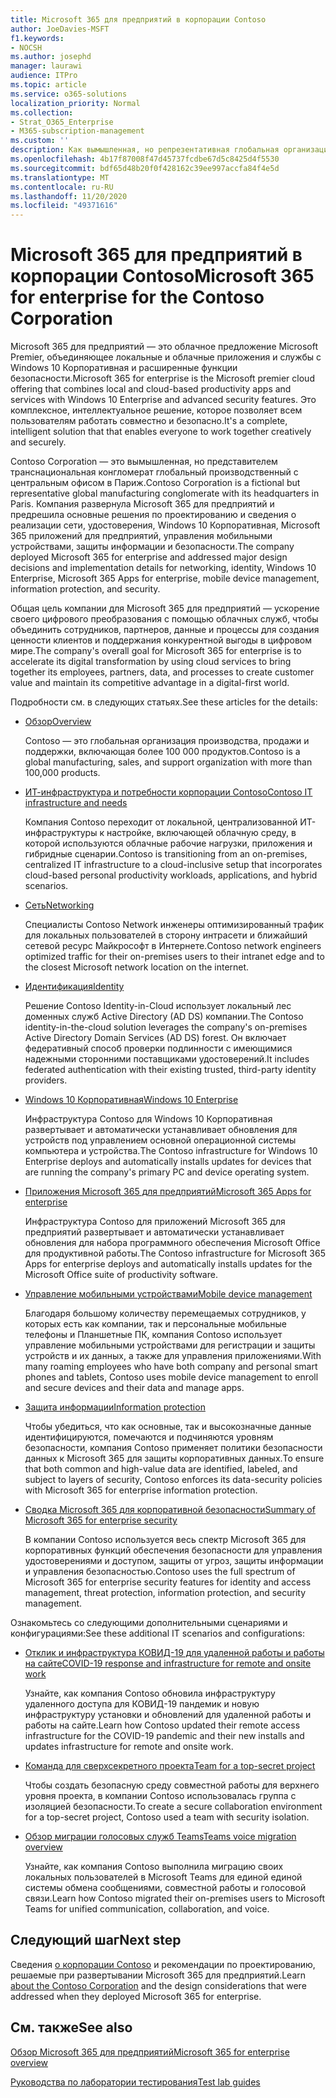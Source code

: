 ```yaml
---
title: Microsoft 365 для предприятий в корпорации Contoso
author: JoeDavies-MSFT
f1.keywords:
- NOCSH
ms.author: josephd
manager: laurawi
audience: ITPro
ms.topic: article
ms.service: o365-solutions
localization_priority: Normal
ms.collection:
- Strat_O365_Enterprise
- M365-subscription-management
ms.custom: ''
description: Как вымышленная, но репрезентативная глобальная организация применяет Microsoft 365 для предприятий.
ms.openlocfilehash: 4b17f87008f47d45737fcdbe67d5c8425d4f5530
ms.sourcegitcommit: bdf65d48b20f0f428162c39ee997accfa84f4e5d
ms.translationtype: MT
ms.contentlocale: ru-RU
ms.lasthandoff: 11/20/2020
ms.locfileid: "49371616"
---
```

# <a name="microsoft-365-for-enterprise-for-the-contoso-corporation"></a><span data-ttu-id="da418-103">Microsoft 365 для предприятий в корпорации Contoso</span><span class="sxs-lookup"><span data-stu-id="da418-103">Microsoft 365 for enterprise for the Contoso Corporation</span></span>

<span data-ttu-id="da418-104">Microsoft 365 для предприятий — это облачное предложение Microsoft Premier, объединяющее локальные и облачные приложения и службы с Windows 10 Корпоративная и расширенные функции безопасности.</span><span class="sxs-lookup"><span data-stu-id="da418-104">Microsoft 365 for enterprise is the Microsoft premier cloud offering that combines local and cloud-based productivity apps and services with Windows 10 Enterprise and advanced security features.</span></span> <span data-ttu-id="da418-105">Это комплексное, интеллектуальное решение, которое позволяет всем пользователям работать совместно и безопасно.</span><span class="sxs-lookup"><span data-stu-id="da418-105">It's a complete, intelligent solution that that enables everyone to work together creatively and securely.</span></span>

<span data-ttu-id="da418-106">Contoso Corporation — это вымышленная, но представителем транснациональная конгломерат глобальный производственный с центральным офисом в Париж.</span><span class="sxs-lookup"><span data-stu-id="da418-106">Contoso Corporation is a fictional but representative global manufacturing conglomerate with its headquarters in Paris.</span></span> <span data-ttu-id="da418-107">Компания развернула Microsoft 365 для предприятий и предрешила основные решения по проектированию и сведения о реализации сети, удостоверения, Windows 10 Корпоративная, Microsoft 365 приложений для предприятий, управления мобильными устройствами, защиты информации и безопасности.</span><span class="sxs-lookup"><span data-stu-id="da418-107">The company deployed Microsoft 365 for enterprise and addressed major design decisions and implementation details for networking, identity, Windows 10 Enterprise, Microsoft 365 Apps for enterprise, mobile device management, information protection, and security.</span></span>

<span data-ttu-id="da418-108">Общая цель компании для Microsoft 365 для предприятий — ускорение своего цифрового преобразования с помощью облачных служб, чтобы объединить сотрудников, партнеров, данные и процессы для создания ценности клиентов и поддержания конкурентной выгоды в цифровом мире.</span><span class="sxs-lookup"><span data-stu-id="da418-108">The company's overall goal for Microsoft 365 for enterprise is to accelerate its digital transformation by using cloud services to bring together its employees, partners, data, and processes to create customer value and maintain its competitive advantage in a digital-first world.</span></span>

<span data-ttu-id="da418-109">Подробности см. в следующих статьях.</span><span class="sxs-lookup"><span data-stu-id="da418-109">See these articles for the details:</span></span>

- [<span data-ttu-id="da418-110">Обзор</span><span class="sxs-lookup"><span data-stu-id="da418-110">Overview</span></span>](contoso-overview.md)

  <span data-ttu-id="da418-111">Contoso — это глобальная организация производства, продажи и поддержки, включающая более 100 000 продуктов.</span><span class="sxs-lookup"><span data-stu-id="da418-111">Contoso is a global manufacturing, sales, and support organization with more than 100,000 products.</span></span>

- [<span data-ttu-id="da418-112">ИТ-инфраструктура и потребности корпорации Contoso</span><span class="sxs-lookup"><span data-stu-id="da418-112">Contoso IT infrastructure and needs</span></span>](contoso-infra-needs.md)

  <span data-ttu-id="da418-113">Компания Contoso переходит от локальной, централизованной ИТ-инфраструктуры к настройке, включающей облачную среду, в которой используются облачные рабочие нагрузки, приложения и гибридные сценарии.</span><span class="sxs-lookup"><span data-stu-id="da418-113">Contoso is transitioning from an on-premises, centralized IT infrastructure to a cloud-inclusive setup that incorporates cloud-based personal productivity workloads, applications, and hybrid scenarios.</span></span>

- [<span data-ttu-id="da418-114">Сеть</span><span class="sxs-lookup"><span data-stu-id="da418-114">Networking</span></span>](contoso-networking.md)

  <span data-ttu-id="da418-115">Специалисты Contoso Network инженеры оптимизированный трафик для локальных пользователей в сторону интрасети и ближайший сетевой ресурс Майкрософт в Интернете.</span><span class="sxs-lookup"><span data-stu-id="da418-115">Contoso network engineers optimized traffic for their on-premises users to their intranet edge and to the closest Microsoft network location on the internet.</span></span>

- [<span data-ttu-id="da418-116">Идентификация</span><span class="sxs-lookup"><span data-stu-id="da418-116">Identity</span></span>](contoso-identity.md)

  <span data-ttu-id="da418-117">Решение Contoso Identity-in-Cloud использует локальный лес доменных служб Active Directory (AD DS) компании.</span><span class="sxs-lookup"><span data-stu-id="da418-117">The Contoso identity-in-the-cloud solution leverages the company's on-premises Active Directory Domain Services (AD DS) forest.</span></span> <span data-ttu-id="da418-118">Он включает федеративный способ проверки подлинности с имеющимися надежными сторонними поставщиками удостоверений.</span><span class="sxs-lookup"><span data-stu-id="da418-118">It includes federated authentication with their existing trusted, third-party identity providers.</span></span>

- [<span data-ttu-id="da418-119">Windows 10 Корпоративная</span><span class="sxs-lookup"><span data-stu-id="da418-119">Windows 10 Enterprise</span></span>](contoso-win10.md)

  <span data-ttu-id="da418-120">Инфраструктура Contoso для Windows 10 Корпоративная развертывает и автоматически устанавливает обновления для устройств под управлением основной операционной системы компьютера и устройства.</span><span class="sxs-lookup"><span data-stu-id="da418-120">The Contoso infrastructure for Windows 10 Enterprise deploys and automatically installs updates for devices that are running the company's primary PC and device operating system.</span></span>

- [<span data-ttu-id="da418-121">Приложения Microsoft 365 для предприятий</span><span class="sxs-lookup"><span data-stu-id="da418-121">Microsoft 365 Apps for enterprise</span></span>](contoso-o365pp.md)

  <span data-ttu-id="da418-122">Инфраструктура Contoso для приложений Microsoft 365 для предприятий развертывает и автоматически устанавливает обновления для набора программного обеспечения Microsoft Office для продуктивной работы.</span><span class="sxs-lookup"><span data-stu-id="da418-122">The Contoso infrastructure for Microsoft 365 Apps for enterprise deploys and automatically installs updates for the Microsoft Office suite of productivity software.</span></span>

- [<span data-ttu-id="da418-123">Управление мобильными устройствами</span><span class="sxs-lookup"><span data-stu-id="da418-123">Mobile device management</span></span>](contoso-mdm.md)

  <span data-ttu-id="da418-124">Благодаря большому количеству перемещаемых сотрудников, у которых есть как компании, так и персональные мобильные телефоны и Планшетные ПК, компания Contoso использует управление мобильными устройствами для регистрации и защиты устройств и их данных, а также для управления приложениями.</span><span class="sxs-lookup"><span data-stu-id="da418-124">With many roaming employees who have both company and personal smart phones and tablets, Contoso uses mobile device management to enroll and secure devices and their data and manage apps.</span></span>

- [<span data-ttu-id="da418-125">Защита информации</span><span class="sxs-lookup"><span data-stu-id="da418-125">Information protection</span></span>](contoso-info-protect.md)

  <span data-ttu-id="da418-126">Чтобы убедиться, что как основные, так и высокозначные данные идентифицируются, помечаются и подчиняются уровням безопасности, компания Contoso применяет политики безопасности данных к Microsoft 365 для защиты корпоративных данных.</span><span class="sxs-lookup"><span data-stu-id="da418-126">To ensure that both common and high-value data are identified, labeled, and subject to layers of security, Contoso enforces its data-security policies with Microsoft 365 for enterprise information protection.</span></span>

- [<span data-ttu-id="da418-127">Сводка Microsoft 365 для корпоративной безопасности</span><span class="sxs-lookup"><span data-stu-id="da418-127">Summary of Microsoft 365 for enterprise security</span></span>](contoso-security-summary.md)

  <span data-ttu-id="da418-128">В компании Contoso используется весь спектр Microsoft 365 для корпоративных функций обеспечения безопасности для управления удостоверениями и доступом, защиты от угроз, защиты информации и управления безопасностью.</span><span class="sxs-lookup"><span data-stu-id="da418-128">Contoso uses the full spectrum of Microsoft 365 for enterprise security features for identity and access management, threat protection, information protection, and security management.</span></span>

<span data-ttu-id="da418-129">Ознакомьтесь со следующими дополнительными сценариями и конфигурациями:</span><span class="sxs-lookup"><span data-stu-id="da418-129">See these additional IT scenarios and configurations:</span></span>

- [<span data-ttu-id="da418-130">Отклик и инфраструктура КОВИД-19 для удаленной работы и работы на сайте</span><span class="sxs-lookup"><span data-stu-id="da418-130">COVID-19 response and infrastructure for remote and onsite work</span></span>](../solutions/contoso-remote-onsite-work.md)

  <span data-ttu-id="da418-131">Узнайте, как компания Contoso обновила инфраструктуру удаленного доступа для КОВИД-19 пандемик и новую инфраструктуру установки и обновлений для удаленной работы и работы на сайте.</span><span class="sxs-lookup"><span data-stu-id="da418-131">Learn how Contoso updated their remote access infrastructure for the COVID-19 pandemic and their new installs and updates infrastructure for remote and onsite work.</span></span>

- [<span data-ttu-id="da418-132">Команда для сверхсекретного проекта</span><span class="sxs-lookup"><span data-stu-id="da418-132">Team for a top-secret project</span></span>](../solutions/contoso-team-for-top-secret-project.md)

  <span data-ttu-id="da418-133">Чтобы создать безопасную среду совместной работы для верхнего уровня проекта, в компании Contoso использовалась группа с изоляцией безопасности.</span><span class="sxs-lookup"><span data-stu-id="da418-133">To create a secure collaboration environment for a top-secret project, Contoso used a team with security isolation.</span></span>

- [<span data-ttu-id="da418-134">Обзор миграции голосовых служб Teams</span><span class="sxs-lookup"><span data-stu-id="da418-134">Teams voice migration overview</span></span>](https://docs.microsoft.com/MicrosoftTeams/voice-case-study-overview)

  <span data-ttu-id="da418-135">Узнайте, как компания Contoso выполнила миграцию своих локальных пользователей в Microsoft Teams для единой единой системы обмена сообщениями, совместной работы и голосовой связи.</span><span class="sxs-lookup"><span data-stu-id="da418-135">Learn how Contoso migrated their on-premises users to Microsoft Teams for unified communication, collaboration, and voice.</span></span>

## <a name="next-step"></a><span data-ttu-id="da418-136">Следующий шаг</span><span class="sxs-lookup"><span data-stu-id="da418-136">Next step</span></span>

<span data-ttu-id="da418-137">Сведения [о корпорации Contoso](contoso-overview.md) и рекомендации по проектированию, решаемые при развертывании Microsoft 365 для предприятий.</span><span class="sxs-lookup"><span data-stu-id="da418-137">Learn [about the Contoso Corporation](contoso-overview.md) and the design considerations that were addressed when they deployed Microsoft 365 for enterprise.</span></span>


## <a name="see-also"></a><span data-ttu-id="da418-138">См. также</span><span class="sxs-lookup"><span data-stu-id="da418-138">See also</span></span>

[<span data-ttu-id="da418-139">Обзор Microsoft 365 для предприятий</span><span class="sxs-lookup"><span data-stu-id="da418-139">Microsoft 365 for enterprise overview</span></span>](microsoft-365-overview.md)

[<span data-ttu-id="da418-140">Руководства по лаборатории тестирования</span><span class="sxs-lookup"><span data-stu-id="da418-140">Test lab guides</span></span>](m365-enterprise-test-lab-guides.md)
